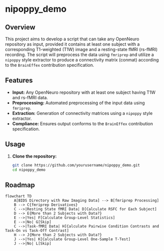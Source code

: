 # nipoppy_demo

## Overview

This project aims to develop a script that can take any OpenNeuro repository as input, provided it contains at least one subject with a corresponding T1-weighted (T1W) image and a resting-state fMRI (rs-fMRI) recording. The script will preprocess the data using `fmriprep` and utilize a `nipoppy` style extractor to produce a connectivity matrix (conmat) according to the `BrainEffex` contribution specification.

## Features

- **Input:** Any OpenNeuro repository with at least one subject having T1W and rs-fMRI data.
- **Preprocessing:** Automated preprocessing of the input data using `fmriprep`.
- **Extraction:** Generation of connectivity matrices using a `nipoppy` style extractor.
- **Compliance:** Ensures output conforms to the `BrainEffex` contribution specification.

## Usage

1. **Clone the repository:**
   ```bash
   git clone https://github.com/yourusername/nipoppy_demo.git
   cd nipoppy_demo
   ```

## Roadmap

```mermaid
flowchart TD
    A[BIDS Directory with Raw Imaging Data] --> B[fmriprep Processing]
    B --> C{fmriprep Derivatives}
    C -->|Resting State fMRI Data| D[Calculate RSFC for Each Subject]
    D --> E{More than 2 Subjects with Data?}
    E -->|Yes| F[Calculate Group-Level Statistics]
    E -->|No| G[Skip]
    C -->|Task-fMRI Data| H[Calculate Pairwise Condition Contrasts and Task-On vs Task-Off Contrast]
    H --> J{More than 2 Subjects with Data?}
    J -->|Yes| K[Calculate Group-Level One-Sample T-Test]
    J -->|No| L[Skip]
```
